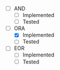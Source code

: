 
- [ ] AND
	- [ ] Implemented
	- [ ] Tested
- [ ] ORA
	- [x] Implemented
	- [ ] Tested
- [ ] EOR
	- [ ] Implemented
	- [ ] Tested